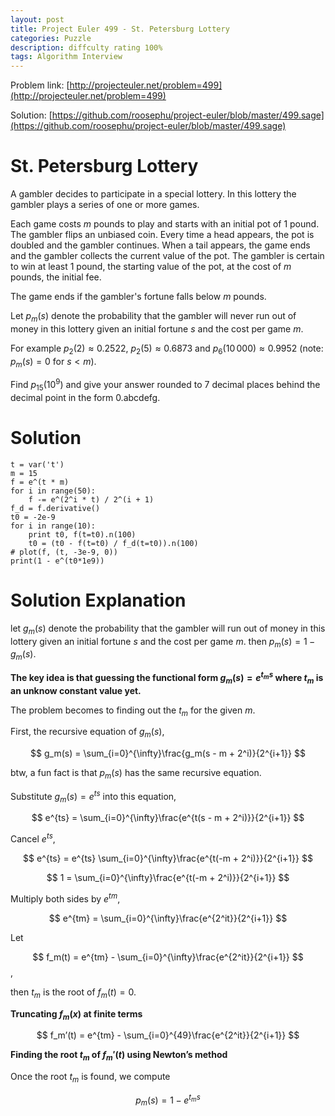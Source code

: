 ```yaml
---
layout: post
title: Project Euler 499 - St. Petersburg Lottery
categories: Puzzle
description: diffculty rating 100%
tags: Algorithm Interview
---
```


Problem link: [http://projecteuler.net/problem=499](http://projecteuler.net/problem=499)

Solution: [https://github.com/roosephu/project-euler/blob/master/499.sage](https://github.com/roosephu/project-euler/blob/master/499.sage)

# St. Petersburg Lottery

A gambler decides to participate in a special lottery. In this lottery the gambler plays a series of one or more games.

Each game costs $m$ pounds to play and starts with an initial pot of $1$ pound. The gambler flips an unbiased coin. Every time a head appears, the pot is doubled and the gambler continues. When a tail appears, the game ends and the gambler collects the current value of the pot. The gambler is certain to win at least $1$ pound, the starting value of the pot, at the cost of $m$ pounds, the initial fee.

The game ends if the gambler's fortune falls below $m$ pounds.

Let $p_m(s)$ denote the probability that the gambler will never run out of money in this lottery given an initial fortune $s$ and the cost per game $m$.

For example $p_2(2) \approx 0.2522$, $p_2(5) \approx 0.6873$ and $p_6(10\,000) \approx 0.9952$ (note: $p_m(s) = 0$ for $s \lt m$).

Find $p_{15}(10^9)$ and give your answer rounded to $7$ decimal places behind the decimal point in the form 0.abcdefg.

# Solution

```
t = var('t')
m = 15
f = e^(t * m)
for i in range(50):
    f -= e^(2^i * t) / 2^(i + 1)
f_d = f.derivative()
t0 = -2e-9
for i in range(10):
    print t0, f(t=t0).n(100)
    t0 = (t0 - f(t=t0) / f_d(t=t0)).n(100)
# plot(f, (t, -3e-9, 0))
print(1 - e^(t0*1e9))
```

# Solution Explanation

let $g_m(s)$ denote the probability that the gambler will run out of money in this lottery given an initial fortune $s$ and the cost per game $m$. then $p_m(s) = 1 - g_m(s)$.

**The key idea is that guessing the functional form $g_m(s) = e^{t_ms}$ where $t_m$ is an unknow constant value yet.**

The problem becomes to finding out the $t_m$ for the given $m$.

First, the recursive equation of $g_m(s)$,

$$
g_m(s) = \sum_{i=0}^{\infty}\frac{g_m(s - m + 2^i)}{2^{i+1}}
$$

btw, a fun fact is that $p_m(s)$ has the same recursive equation. 

Substitute $g_m(s) = e^{ts}$ into this equation,

$$
e^{ts} = \sum_{i=0}^{\infty}\frac{e^{t(s - m + 2^i)}}{2^{i+1}}
$$

Cancel $e^{ts}$,

$$
e^{ts} = e^{ts} \sum_{i=0}^{\infty}\frac{e^{t(-m + 2^i)}}{2^{i+1}}
$$

$$
1 = \sum_{i=0}^{\infty}\frac{e^{t(-m + 2^i)}}{2^{i+1}}
$$

Multiply both sides by $e^{tm}$,

$$
e^{tm} =  \sum_{i=0}^{\infty}\frac{e^{2^it}}{2^{i+1}}
$$

Let 

$$
f_m(t) = e^{tm} - \sum_{i=0}^{\infty}\frac{e^{2^it}}{2^{i+1}}
$$,

then $t_m$ is the root of $f_m(t) = 0$. 

**Truncating $f_m(x)$ at finite terms**

$$
f_m’(t) = e^{tm} - \sum_{i=0}^{49}\frac{e^{2^it}}{2^{i+1}}
$$

**Finding the root $t_m$ of $f_m'(t)$ using Newton’s method**

Once the root $t_m$ is found, we compute

$$
p_m(s) = 1 - e^{t_ms}
$$
